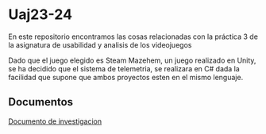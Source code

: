 # Uaj23-24

En este repositorio encontramos las cosas relacionadas con la práctica 3 de la asignatura de usabilidad y analisis de los videojuegos

Dado que el juego elegido es Steam Mazehem, un juego realizado en Unity, se ha decidido que el sistema de telemetria, se realizara en C# dada la facilidad que supone que ambos proyectos esten en el mismo lenguaje.
## Documentos

[Documento de investigacion](/Documentos/Documento%20de%20Investigacion.md)